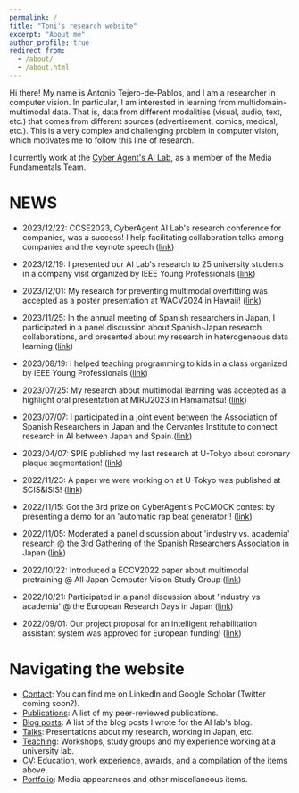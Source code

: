 ```yaml
---
permalink: /
title: "Toni's research website"
excerpt: "About me"
author_profile: true
redirect_from: 
  - /about/
  - /about.html
---
```


Hi there! My name is Antonio Tejero-de-Pablos, and I am a researcher in computer vision. In particular, I am interested in learning from multidomain-multimodal data. That is, data from different modalities (visual, audio, text, etc.) that comes from different sources (advertisement, comics, medical, etc.). This is a very complex and challenging problem in computer vision, which motivates me to follow this line of research.

I currently work at the [Cyber Agent's AI Lab](https://cyberagent.ai/ailab/people/a_tejero/), as a member of the Media Fundamentals Team.

NEWS
======
- 2023/12/22: CCSE2023, CyberAgent AI Lab's research conference for companies, was a success! I help facilitating collaboration talks among companies and the keynote speech ([link](https://antonio-t.github.io/talks/2023-12-22-ccse2023))
- 2023/12/19: I presented our AI Lab's research to 25 university students in a company visit organized by IEEE Young Professionals ([link](https://antonio-t.github.io/teaching/2023-12-19_ieeeyp-step2023))
- 2023/12/01: My research for preventing multimodal overfitting was accepted as a poster presentation at WACV2024 in Hawaii! ([link](https://antonio-t.github.io/publication/tejero2023complementary))
- 2023/11/25: In the annual meeting of Spanish researchers in Japan, I participated in a panel discussion about Spanish-Japan research collaborations, and presented about my research in heterogeneous data learning ([link](https://antonio-t.github.io/talks/2023-11-25-encuentro_ace2023))
- 2023/08/19: I helped teaching programming to kids in a class organized by IEEE Young Professionals ([link](https://antonio-t.github.io/teaching/2023-08-19_ieeeyp-programming-kids))
- 2023/07/25: My research about multimodal learning was accepted as a highlight oral presentation at MIRU2023 in Hamamatsu! ([link](https://antonio-t.github.io/publication/tejero2023dissecting))
- 2023/07/07: I participated in a joint event between the Association of Spanish Researchers in Japan and the Cervantes Institute to connect research in AI between Japan and Spain.([link](https://antonio-t.github.io/portfolio/2023-07-07_cervantes-ai))



- 2023/04/07: SPIE published my last research at U-Tokyo about coronary plaque segmentation! ([link](https://antonio-t.github.io/publication/tejero2023improving))
- 2022/11/23: A paper we were working on at U-Tokyo was published at SCIS&ISIS! ([link](https://antonio-t.github.io/publication/yamane2022readmission))
- 2022/11/15: Got the 3rd prize on CyberAgent's PoCMOCK contest by presenting a demo for an 'automatic rap beat generator'! ([link](https://antonio-t.github.io/portfolio/2022-11-15_prize-pocmock))
- 2022/11/05: Moderated a panel discussion about 'industry vs. academia' research @ the 3rd Gathering of the Spanish Researchers Association in Japan ([link](https://antonio-t.github.io/talks/2022-11-05-panel-encuentro_ace))
- 2022/10/22: Introduced a ECCV2022 paper about multimodal pretraining @ All Japan Computer Vision Study Group ([link](https://antonio-t.github.io/talks/2022-10-22-talk-cvbenkyoukai))
- 2022/10/21: Participated in a panel discussion about 'industry vs academia' @ the European Research Days in Japan ([link](https://antonio-t.github.io/talks/2022-10-21-panel-european_research_days))
- 2022/09/01: Our project proposal for an intelligent rehabilitation assistant system was approved for European funding! ([link](https://antonio-t.github.io/cv/))

Navigating the website
======
- [Contact](https://www.linkedin.com/in/antonio-tejero-de-pablos-0a379128): You can find me on LinkedIn and Google Scholar (Twitter coming soon?).
- [Publications](https://antonio-t.github.io/publications/): A list of my peer-reviewed publications.
- [Blog posts](https://antonio-t.github.io/year-archive/): A list of the blog posts I wrote for the AI lab's blog.
- [Talks](https://antonio-t.github.io/talks/): Presentations about my research, working in Japan, etc.
- [Teaching](https://antonio-t.github.io/teaching/): Workshops, study groups and my experience working at a university lab.
- [CV](https://antonio-t.github.io/cv/): Education, work experience, awards, and a compilation of the items above.
- [Portfolio](https://antonio-t.github.io/portfolio/): Media appearances and other miscellaneous items.
